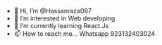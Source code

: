 - 👋 Hi, I’m @Hassanraza087
- 👀 I’m interested in Web developing 
- 🌱 I’m currently learning React.Js 
- 📫 How to reach me... Whatsapp 923132403024

<!---
Hassanraza087/Hassanraza087 is a ✨ special ✨ repository because its `README.md` (this file) appears on your GitHub profile.
You can click the Preview link to take a look at your changes.
--->
